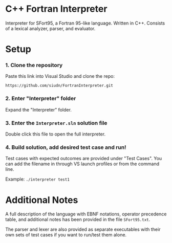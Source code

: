 # C++ Fortran Interpreter

Interpreter for SFort95, a Fortran 95-like language. Written in C++. Consists of a lexical analyzer, parser, and evaluator.

# Setup

### 1. Clone the repository

Paste this link into Visual Studio and clone the repo:

`https://github.com/siudn/FortranInterpreter.git`

### 2. Enter "Interpreter" folder

Expand the "Interpreter" folder.

### 3. Enter the `Interpreter.sln` solution file

Double click this file to open the full interpreter.

### 4. Build solution, add desired test case and run!

Test cases with expected outcomes are provided under "Test Cases". You can add the filename in through VS launch profiles or from the command line.

Example: `./interpreter test1`

# Additional Notes

A full description of the language with EBNF notations, operator precedence table, and additional notes has been provided in the file `SFort95.txt`.

The parser and lexer are also provided as separate executables with their own sets of test cases if you want to run/test them alone.
